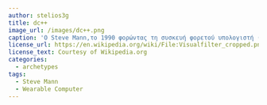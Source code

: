 ```yaml
---
author: stelios3g
title: dc++
image_url: /images/dc++.png
caption: 'Ο Steve Mann,το 1990 φορώντας τη συσκευή φορετού υπολογιστή (wearable computer) που κατασκεύασε.'
license_url: https://en.wikipedia.org/wiki/File:Visualfilter_cropped.png
license_text: Courtesy of Wikipedia.org
categories:
  - archetypes
tags:
  - Steve Mann
  - Wearable Computer
---
```


